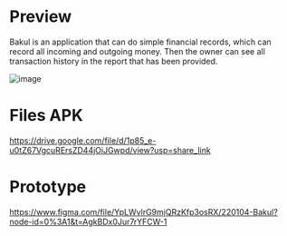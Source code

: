 # Preview
Bakul is an application that can do simple financial records, which can record all incoming and outgoing money. Then the owner can see all transaction history in the report that has been provided.

![image](https://user-images.githubusercontent.com/74137303/214002016-8ac63101-b0fd-4d91-8767-02baff154457.png)




# Files APK
https://drive.google.com/file/d/1p85_e-u0tZ67VgcuRErsZD44jOiJGwpd/view?usp=share_link

# Prototype
https://www.figma.com/file/YpLWvlrG9mjQRzKfp3osRX/220104-Bakul?node-id=0%3A1&t=AgkBDx0Jur7rYFCW-1
